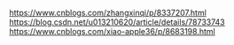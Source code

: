 https://www.cnblogs.com/zhangxinqi/p/8337207.html
https://blog.csdn.net/u013210620/article/details/78733743
https://www.cnblogs.com/xiao-apple36/p/8683198.html
